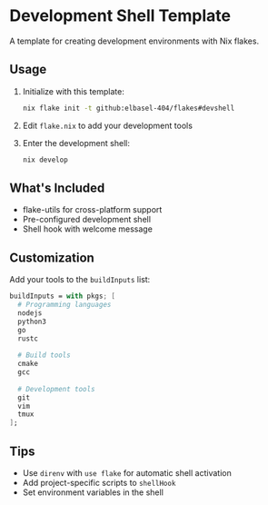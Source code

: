 # Development Shell Template

A template for creating development environments with Nix flakes.

## Usage

1. Initialize with this template:
   ```bash
   nix flake init -t github:elbasel-404/flakes#devshell
   ```

2. Edit `flake.nix` to add your development tools

3. Enter the development shell:
   ```bash
   nix develop
   ```

## What's Included

- flake-utils for cross-platform support
- Pre-configured development shell
- Shell hook with welcome message

## Customization

Add your tools to the `buildInputs` list:

```nix
buildInputs = with pkgs; [
  # Programming languages
  nodejs
  python3
  go
  rustc
  
  # Build tools
  cmake
  gcc
  
  # Development tools
  git
  vim
  tmux
];
```

## Tips

- Use `direnv` with `use flake` for automatic shell activation
- Add project-specific scripts to `shellHook`
- Set environment variables in the shell
